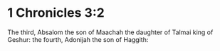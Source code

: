 # 1 Chronicles 3:2

The third, Absalom the son of Maachah the daughter of Talmai king of Geshur: the fourth, Adonijah the son of Haggith: